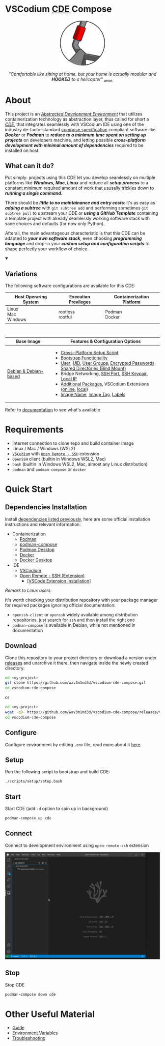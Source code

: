 # VSCodium [CDE](https://github.com/wav3m1nd3d/ade-spec/README.md#CDE "Containerized Development Environment" ) Compose

<div align=center>
	<picture>
  		<source media="(prefers-color-scheme: dark)" srcset="docs/images/cde-dark-mini.svg">
  		<source media="(prefers-color-scheme: light)" srcset="docs/images/cde-mini.svg">
  		<img alt="CDE Logo" src="docs/images/cde-mini.svg" height="150">
	</picture>
</div>
<p align=center>
	<i>"Comfortable like sitting at home, but your home is actually modular and <b>HOOKED</b> to a helicopter"</i> <sub>anon.</sub>
</p>

# About

This project is an [_Abstracted Development Environment_](https://github.com/wav3m1nd3d/ade-spec "ADE Specification") that utilizes containerization technology as abstraction layer, thus called for short a [_CDE_](https://github.com/wav3m1nd3d/ade-spec/README.md#CDE "Containerized Development Environment"), that integrates seamlessly with VSCodium IDE using one of the industry de-facto-standard [compose specification](https://compose-spec.io/) compliant software like _**Docker**_ or _**Podman**_ to _**reduce to a minimum time spent on setting up projects**_ on developers machine, and letting possible _**cross-platform development with minimal amount of dependencies**_ required to be installed on host.


## What can it do?

Put simply: projects using this CDE let you develop seamlessly on multiple platforms like _**Windows, Mac, Linux**_ and reduce all _**setup process**_ to a constant minimum required amount of work that ususally trickles down to _**running a single command**_.

There should be _**little to no maintainance and entry costs**_: it's as easy as _**adding a subtree**_ with `git subtree add` and performing sometimes `git subtree pull` to upstream your CDE or _**using a GitHub Template**_ containing a template project with already seamlessly working software stack with sane choices and defaults (for now only Python).

Afterall, the main advantageous characteristic is that this CDE can be adapted to _**your own software stack**_, even choosing _**programming language**_ and drop-in your _**custom setup and configuration scripts**_ to shape perfectly your workflow of choice.

<details open>
<summary>
	<h2>Variations</h2>
</summary>

The following software configurations are available for this CDE:

| Host Operaring System | Execution Previleges | Containerization Platform |
| --- | --- | --- |
| Linux<br>Mac<br>Windows<br> | rootless<br>rootful<br> | Podman<br>Docker<br> |

<br>

| Base Image | Features & Configuration Options|
| --- | --- |
| [Debian & Debian-based](# "BASE_IMG_NAME, BASE_IMG_TAG") | <ul style="list-style: ;"><li>[Cross-Platform Setup Script](# "Single command to setup everything on multiple platforms")</li><li>[Bootstrap Functionality](# "Enables CDE pre-build configuration and script execution even on systems without dependencies installed: BOOT_CONT_USER, BOOT_CONT_USER_UID, BOOT_CONT_USER_GROUPS")</li><li>[User](# "CONT_USER"), [UID](# "CONT_USER_UID"), [User Groups](# "CONT_USER_GROUPS"), [Encrypted Passwords](# "Generates and reads user passwords in encrypted form: CONT_USERS_PASS_DIR")<br>[Shared Directories (Bind Mount)](# "HOST_PROJ_DIR, CONT_PROJ_DIR, CONT_CDE_DIR, HOST_CDE_DIR, CONT_USERNS_MODE")</li><li>Bridge Networking, [SSH Port](# "CONT_SSH_PORT"), [SSH Keypair](# "Generates and uses ssh keys for passwordless public key authentication: HOST_SSH_DIR, HOST_SSH_KEYPAIR_NAME"), [Local IP](# "CONT_IP")</li><li>[Additional Packages](# "CONT_PKGS"), VSCodium Extensions ([online](# "CONT_CODIUM_EXTS"), [local](# "HOST_CODIUM_EXTS_DIR"))</li><li>[Image Name](# "IMG_NAME"), [Image Tag](# "IMG_TAG"), [Labels](# "IMG_VER, IMG_DESC")</li></ul> |
</details>
</details>

Refer to [documentation](docs/guide.md) to see what's available

# Requirements

* Internet connection to clone repo and build container image
* Linux / Mac / Windows (WSL2)
* [`VSCodium`](https://vscodium.com) with [`Open Remote - SSH`](https://open-vsx.org/extension/jeanp413/open-remote-ssh) extension
* `OpenSSH` client (builtin in Windows WSL2, Mac)
* `bash` (builtin in Windows WSL2, Mac, almost any Linux distribution)
* `podman` and `podman-compose` or `docker`

# Quick Start

## Dependencies Installation

Install [dependencies listed previously](#requirements), here are some official installation instructions and relevant information:
* Containerization
	* [Podman](https://podman.io/docs/installation)
	* [podman-compose](https://github.com/containers/podman-compose#installation)
	* [Podman Desktop](https://podman-desktop.io/downloads)
	* [Docker](https://docs.docker.com/engine/install)
	* [Docker Desktop](https://docs.docker.com/desktop/install/linux-install)
* IDE
	* [VSCodium](https://vscodium.com/#install)
	* [Open Remote - SSH (Extension)](https://open-vsx.org/extension/jeanp413/open-remote-ssh#ssh-host-requirements#) 
		* [\[VSCode Extension Installation\]](https://code.visualstudio.com/learn/get-started/extensions)
	
_Remark to Linux users:_

It's worth checking your distribution repository with your package manager for required packages ignoring official documentation: 
* `openssh-client` or `openssh` widely available among distribution repositories, just search for `ssh` and then install the right one
* `podman-compose` is available in Debian, while not mentioned in documentation


## Download

Clone this repository to your project directory or download a version under [releases](https://github.com/wav3m1nd3d/vscodium-cde-compose/releases) and unarchive it there, then navigate inside the newly created directory:

```sh
cd <my-project>
git clone https://github.com/wav3m1nd3d/vscodium-cde-compose.git
cd vscodium-cde-compose
```

or

```sh
cd <my-project>
wget -qO- https://github.com/wav3m1nd3d/vscodium-cde-compose/releases/vscodium-cde-compose_<version>.zip | unzip -
cd vscodium-cde-compose
```


## Configure

Configure environment by editing `.env` file, read more about it [here](docs/env.md)


## Setup

Run the following script to bootstrap and build CDE:

```sh
./scripts/setup/setup.bash
```


## Start

Start CDE (add `-d` option to spin up in background)
```sh
podman-compose up cde
```


## Connect

Connect to development environment using `open-remote-ssh` extension

![](https://raw.githubusercontent.com/wav3m1nd3d/vscodium-cde-compose/main/docs/images/open-remote-ssh-demonstration.gif)

## Stop

Stop CDE
```sh
podman-compose down cde
```


# Other Useful Material

* [Guide](docs/guide.md)
* [Environment Variables](docs/env.md)
* [Troubleshooting](docs/troubleshooting.md)

